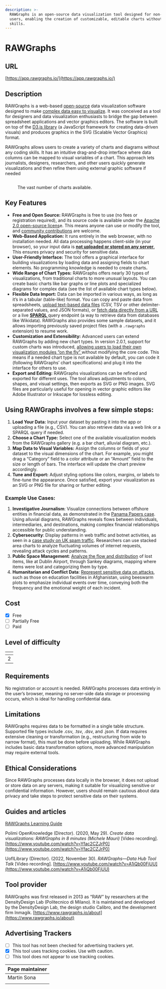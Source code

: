 ```yaml
---
description: >-
  RAWGraphs is an open-source data visualization tool designed for non-technical
  users, enabling the creation of customizable, editable charts without coding
  skills.
---
```


# RAWGraphs

## URL

[https://app.rawgraphs.io/](https://app.rawgraphs.io/)

## Description

RAWGraphs is a web-based [open-source](https://github.com/rawgraphs/rawgraphs-app) data visualization software designed to make [complex data easy to visualize](https://www.rawgraphs.io/about). It was conceived as a tool for designers and data visualization enthusiasts to bridge the gap between spreadsheet applications and vector graphics editors​. The software is built on top of the [D3.js library](https://d3js.org/) (a JavaScript framework for creating data-driven visuals) and produces graphics in the SVG (Scalable Vector Graphics) format​.&#x20;

RAWGraphs allows users to create a variety of charts and diagrams without any coding skills. It has an intuitive drag-and-drop interface where data columns can be mapped to visual variables of a chart. This approach lets journalists, designers, researchers, and other users quickly generate visualizations and then refine them using external graphic software if needed​

<figure><img src=".gitbook/assets/image.png" alt=""><figcaption><p>The vast number of charts available.</p></figcaption></figure>

## Key Features

* **Free and Open Source:** RAWGraphs is free to use (no fees or registration required), and its source code is available under the [Apache 2.0 open-source licens](https://github.com/rawgraphs/rawgraphs-app)e. This means anyone can use or modify the tool, and [community contributions](https://www.rawgraphs.io/learning/what-is-rawgraphs-our-approach-to-data-visualization) are welcome.
* **Web-Based Application:** It runs entirely in the web browser, with no installation needed. All data processing happens client-side (in your browser), so your input data is [**not uploaded or stored on any server**​.](https://www.rawgraphs.io/learning/how-to-load-and-format-your-data-for-rawgraphs) This ensures privacy and security for sensitive data.
* **User-Friendly Interface:** The tool offers a graphical interface for building visualizations by loading data and assigning fields to chart elements. No programming knowledge is needed to create chart&#x73;**.**
* **Wide Range of Chart Types:** RAWGraphs offers nearly 30 types of visualizations, from traditional charts to more unusual layouts​. You can create basic charts like bar graphs or line plots and specialized diagrams for complex data (see the list of available chart types below).
* **Flexible Data Import:** Data can be imported in various ways, as long as it’s in a tabular (table-like) format. You can copy and paste data from spreadsheets, [upload text-based data files](https://www.rawgraphs.io/learning/how-to-load-and-format-your-data-for-rawgraphs) (CSV, TSV or other delimiter-separated values, and JSON formats)​, or [fetch data directly from a URL](https://www.rawgraphs.io/learning/how-to-load-and-format-your-data-for-rawgraphs) or a live [**SPARQL** ](https://en.wikipedia.org/wiki/SPARQL)query endpoint (a way to retrieve data from databases like Wikidata). RAWGraphs also provides some sample datasets, and it allows importing previously saved project files (with a `.rawgraphs` extension) to resume work.
* **Customization and Extensibility:** Advanced users can extend RAWGraphs by adding new chart types. In version 2.0.1, support for custom charts was introduced, [allowing users to load their own visualization modules “on the fly” ](https://www.rawgraphs.io/post/rawgraphs-updates-with-version-2-0-1)without modifying the core code​. This means if a needed chart type is not available by default, you can code it (following RAWGraphs’ chart specifications) and plug it into the interface for others to use.
* **Export and Editing:** RAWGraphs visualizations can be refined and exported for different uses. The tool allows adjustments to colors, shapes, and visual settings, then exports as SVG or PNG images. SVG files are particularly useful for opening in vector graphic editors like Adobe Illustrator or Inkscape for lossless editing.

## Using RAWGraphs involves a few simple steps:

1. **Load Your Data:** Input your dataset by pasting it into the app or uploading a file (e.g., CSV). You can also retrieve data via a web link or a SPARQL query if needed.
2. **Choose a Chart Type:** Select one of the available visualization models from the RAWGraphs gallery (e.g. a bar chart, alluvial diagram, etc.).
3. **Map Data to Visual Variables:** Assign the columns or fields of your dataset to the visual dimensions of the chart. For example, you might drag a “Category” field to a color attribute or an “Amount” field to the size or length of bars. The interface will update the chart preview accordingly.
4. **Tune and Export:** Adjust styling options like colors, margins, or labels to fine-tune the appearance. Once satisfied, export your visualization as an SVG or PNG file for sharing or further editing​.&#x20;

### **Example Use Cases**:

1. **Investigative Journalism**: Visualize connections between offshore entities in financial data, as demonstrated in the [Panama Papers case](https://www.rawgraphs.io/gallery/the-belgians-in-the-panama-papers). Using alluvial diagrams, RAWGraphs reveals flows between individuals, intermediaries, and destinations, making complex financial relationships accessible for public understanding.
2. **Cybersecurity**: Display patterns in web traffic and botnet activities, as seen in a [case study on UK spam traffic](https://www.behance.net/gallery/37500391/WIRED-UK-The-Rise-and-Fall-of-the-UKs-Biggest-Spammer). Researchers can use stacked area charts to analyze fluctuating volumes of internet requests, revealing attack cycles and patterns.
3. **Public Space Management**: [Analyze the flow and distribution](https://www.rawgraphs.io/gallery/objects-left-behind) of lost items, like at Dublin Airport, through Sankey diagrams, mapping where items were lost and categorizing them by type.
4. **Humanitarian and Conflict Data**: [Represent sensitive data on attacks](https://www.rawgraphs.io/gallery/emergency-afghanistan20), such as those on education facilities in Afghanistan, using beeswarm plots to emphasize individual events over time, conveying both the frequency and the emotional weight of each incident.

## Cost

* [x] Free
* [ ] Partially Free
* [ ] Paid

## Level of difficulty

<table><thead><tr><th data-type="rating" data-max="5"></th></tr></thead><tbody><tr><td>2</td></tr></tbody></table>

## Requirements

No registration or account is needed. RAWGraphs processes data entirely in the user’s browser, meaning no server-side data storage or processing occurs, which is ideal for handling confidential data.

## Limitations

RAWGraphs requires data to be formatted in a single table structure. Supported file types include .csv, .tsv, .dsv, and .json. If data requires extensive cleaning or transformation (e.g., restructuring from wide to narrow format), this must be done before uploading. While RAWGraphs includes basic data transformation options, more advanced manipulation may require external tools.

## Ethical Considerations

Since RAWGraphs processes data locally in the browser, it does not upload or store data on any servers, making it suitable for visualizing sensitive or confidential information. However, users should remain cautious about data privacy and take steps to protect sensitive data on their systems.

## Guides and articles

[RAWGraphs Learning Guide](https://www.rawgraphs.io/learning)

Polimi OpenKnowledge (Director). (2020, May 29). _Create data visualizations: RAWGraphs in 8 minutes (Michele Mauri)_ \[Video recording]. [https://www.youtube.com/watch?v=Yfac2CZJrP0](https://www.youtube.com/watch?v=Yfac2CZJrP0)

UofILibrary (Director). (2022, November 30). _RAWGraphs—Data Hub Tool Talk_ \[Video recording]. [https://www.youtube.com/watch?v=A1iQb00FjUU](https://www.youtube.com/watch?v=A1iQb00FjUU)

## Tool provider

RAWGraphs was first released in 2013 as “RAW” by researchers at the DensityDesign Lab (Politecnico di Milano). It is maintained and developed by the DensityDesign Lab, the design studio Calibro, and the development firm Inmagik​. [https://www.rawgraphs.io/about](https://www.rawgraphs.io/about)

## Advertising Trackers

* [ ] This tool has not been checked for advertising trackers yet.
* [x] This tool uses tracking cookies. Use with caution.
* [ ] This tool does not appear to use tracking cookies.

| Page maintainer |
| --------------- |
| Martin Sona     |
|                 |
